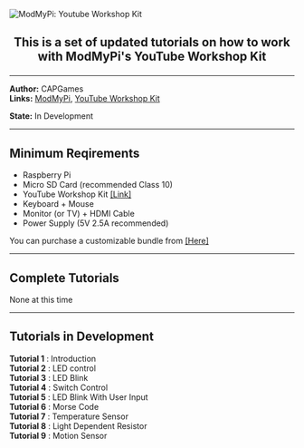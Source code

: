 ![ModMyPi: Youtube Workshop Kit](http://capgames.co.uk/images/yt_workshop_kit.png "Youtube Workshop Kit")

## <p align="center">This is a set of updated tutorials on how to work with ModMyPi's YouTube Workshop Kit</p>

<hr />  

**Author:** CAPGames  
**Links:** [ModMyPi](https://www.modmypi.com), [YouTube Workshop Kit](https://www.modmypi.com/raspberry-pi/set-up-kits/project-kits/raspberry-pi-youtube-workshop-kit/)  

**State:** In Development 

<hr />  

## **Minimum Reqirements**
* Raspberry Pi
* Micro SD Card (recommended Class 10)
* YouTube Workshop Kit [[Link]](https://www.modmypi.com/raspberry-pi/set-up-kits/project-kits/raspberry-pi-youtube-workshop-kit/?search=youtube%20workshop%20kit)  
* Keyboard + Mouse
* Monitor (or TV) + HDMI Cable
* Power Supply (5V 2.5A recommended)

You can purchase a customizable bundle from [[Here]](https://www.modmypi.com/raspberry-pi/set-up-kits/rpi3-model-b-kits/hacker-kit-including-raspberry-pi-3-model-b)  

<hr />  

## **Complete Tutorials**

None at this time  

<hr />  

## **Tutorials in Development**

**Tutorial 1** : Introduction  
**Tutorial 2** : LED control  
**Tutorial 3** : LED Blink  
**Tutorial 4** : Switch Control  
**Tutorial 5** : LED Blink With User Input  
**Tutorial 6** : Morse Code  
**Tutorial 7** : Temperature Sensor  
**Tutorial 8** : Light Dependent Resistor  
**Tutorial 9** : Motion Sensor